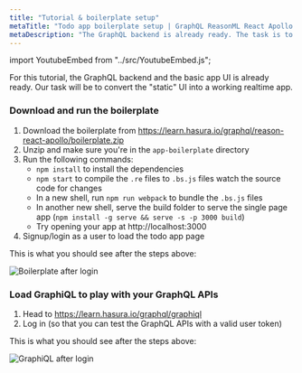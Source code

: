 ```yaml
---
title: "Tutorial & boilerplate setup"
metaTitle: "Todo app boilerplate setup | GraphQL ReasonML React Apollo Tutorial"
metaDescription: "The GraphQL backend is already ready. The task is to convert the static UI into a working realtime app in ReasonReact"
---
```


import YoutubeEmbed from "../src/YoutubeEmbed.js";

For this tutorial, the GraphQL backend and the basic app UI is already ready.
Our task will be to convert the "static" UI into a working realtime app.

### Download and run the boilerplate

1. Download the boilerplate from https://learn.hasura.io/graphql/reason-react-apollo/boilerplate.zip
2. Unzip and make sure you're in the `app-boilerplate` directory
3. Run the following commands:
    - `npm install` to install the dependencies
    - `npm start` to compile the `.re` files to `.bs.js` files watch the source code for changes
    - In a new shell, run `npm run webpack` to bundle the `.bs.js` files
    - In another new shell, serve the build folder to serve the single page app (`npm install -g serve && serve -s -p 3000 build`)
    - Try opening your app at http://localhost:3000
4. Signup/login as a user to load the todo app page

This is what you should see after the steps above:

![Boilerplate after login](https://graphql-engine-cdn.hasura.io/learn-hasura/assets/graphql-react/boilerplate-after-login.png)

### Load GraphiQL to play with your GraphQL APIs

1. Head to https://learn.hasura.io/graphql/graphiql
2. Log in (so that you can test the GraphQL APIs with a valid user token)

This is what you should see after the steps above:

![GraphiQL after login](https://graphql-engine-cdn.hasura.io/learn-hasura/assets/graphql-react/graphiql-after-login.png)
